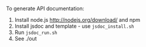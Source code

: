 ﻿To generate API documentation:  
1. Install node.js http://nodejs.org/download/  and npm   
2. Install jsdoc and template - use `jsdoc_install.sh`  
4. Run `jsdoc_run.sh`
5. See ./out